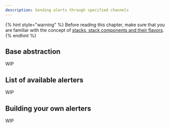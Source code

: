 ```yaml
---
description: Sending alerts through specified channels
---
```


<!--- TODO: Short opening paragraph about alerters --->

{% hint style="warning" %} 
Before reading this chapter, make sure that you are familiar with the concept of 
[stacks, stack components and their flavors](./introduction.md).  
{% endhint %}

## Base abstraction

WIP

## List of available alerters

WIP

## Building your own alerters

WIP
